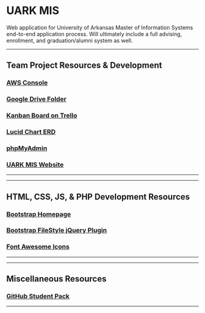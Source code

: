 # UARK MIS
Web application for University of Arkansas Master of Information Systems end-to-end application process. Will ultimately include a full advising, enrollment, and graduation/alumni system as well.

---
## Team Project Resources & Development
### [AWS Console](https://console.aws.amazon.com/console/home)
### [Google Drive Folder](https://drive.google.com/drive/folders/0B2mY7ahqbIFuWmZuemhoX2ZtTEU?usp=sharing)
### [Kanban Board on Trello](https://trello.com/b/kZ0XonvQ/maintenance-project)
### [Lucid Chart ERD](https://www.lucidchart.com/documents/edit/96ca7a6d-3023-42ea-927e-7d43fdfb416c)
### [phpMyAdmin](https://www.uark.us/phpmyadmin/)
### [UARK MIS Website](https://www.uark.us/)
---

---
## HTML, CSS, JS, & PHP Development Resources
### [Bootstrap Homepage](http://getbootstrap.com/)
### [Bootstrap FileStyle jQuery Plugin](http://markusslima.github.io/bootstrap-filestyle/)
### [Font Awesome Icons](http://fontawesome.io/icons/)
---

---
## Miscellaneous Resources
### [GitHub Student Pack](https://education.github.com/pack/offers)
---
